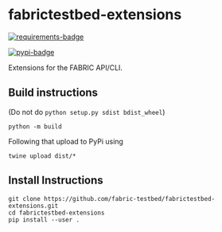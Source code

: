 # fabrictestbed-extensions

[![requirements-badge]][requirements]

[![pypi-badge]][pypy]

Extensions for the FABRIC API/CLI.  

## Build instructions
(Do not do `python setup.py sdist bdist_wheel`)
```
python -m build
```
Following that upload to PyPi using
```
twine upload dist/*
```

## Install Instructions
```
git clone https://github.com/fabric-testbed/fabrictestbed-extensions.git 
cd fabrictestbed-extensions
pip install --user .
```

<!-- Badges -->

[requirements]: https://requires.io/github/fabric-testbed/fabrictestbed-extensions/requirements/?branch=main
[requirements-badge]: https://requires.io/github/fabric-testbed/fabrictestbed-extensions/requirements.svg?branch=main (Requirements Status)

[pypy]: https://pypi.org/project/fabrictestbed-extensions/
[pypi-badge]: https://img.shields.io/pypi/v/fabrictestbed-extensions?style=plastic (PyPI)

